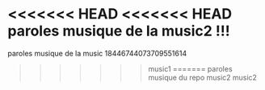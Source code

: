 <<<<<<< HEAD
<<<<<<< HEAD
paroles musique de la music2 !!!
=======
paroles musique de la music 18446744073709551614
>>>>>>> music1
=======
paroles musique du repo music2
>>>>>>> music2
